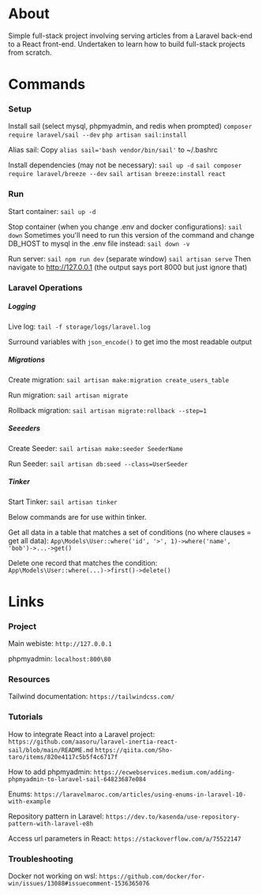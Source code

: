 # About
Simple full-stack project involving serving articles from a Laravel back-end to a React front-end. Undertaken to learn how to build full-stack projects from scratch.

# Commands

### Setup
Install sail (select mysql, phpmyadmin, and redis when prompted)
`composer require laravel/sail --dev`
`php artisan sail:install`

Alias sail:
Copy `alias sail='bash vendor/bin/sail'` to ~/.bashrc

Install dependencies (may not be necessary):
`sail up -d`
`sail composer require laravel/breeze --dev`
`sail artisan breeze:install react`

### Run
Start container:
`sail up -d`

Stop container (when you change .env and docker configurations):
`sail down`
Sometimes you'll need to run this version of the command and change DB_HOST to mysql in the .env file instead:
`sail down -v`

Run server:
`sail npm run dev`
(separate window)
`sail artisan serve`
Then navigate to http://127.0.0.1 (the output says port 8000 but just ignore that)

### Laravel Operations

##### Logging
Live log:
`tail -f storage/logs/laravel.log`

Surround variables with `json_encode()` to get imo the most readable output

##### Migrations
Create migration:
`sail artisan make:migration create_users_table`

Run migration:
`sail artisan migrate`

Rollback migration:
`sail artisan migrate:rollback --step=1`

##### Seeeders
Create Seeder:
`sail artisan make:seeder SeederName`

Run Seeder:
`sail artisan db:seed --class=UserSeeder`

##### Tinker
Start Tinker:
`sail artisan tinker`

Below commands are for use within tinker.

Get all data in a table that matches a set of conditions (no where clauses = get all data):
`App\Models\User::where('id', '>', 1)->where('name', 'bob')->...->get()`

Delete one record that matches the condition:
`App\Models\User::where(...)->first()->delete()`

# Links

### Project
Main webiste:
`http://127.0.0.1`

phpmyadmin:
`localhost:800\80`

### Resources
Tailwind documentation:
`https://tailwindcss.com/`

### Tutorials 
How to integrate React into a Laravel project:
`https://github.com/aasoru/laravel-inertia-react-sail/blob/main/README.md`
`https://qiita.com/Sho-taro/items/820e4117c5b5f4c6717f`

How to add phpmyadmin:
`https://ecwebservices.medium.com/adding-phpmyadmin-to-laravel-sail-64823687e084`

Enums:
`https://laravelmaroc.com/articles/using-enums-in-laravel-10-with-example`

Repository pattern in Laravel:
`https://dev.to/kasenda/use-repository-pattern-with-laravel-e8h`

Access url parameters in React:
`https://stackoverflow.com/a/75522147`

### Troubleshooting
Docker not working on wsl:
`https://github.com/docker/for-win/issues/13088#issuecomment-1536365076`